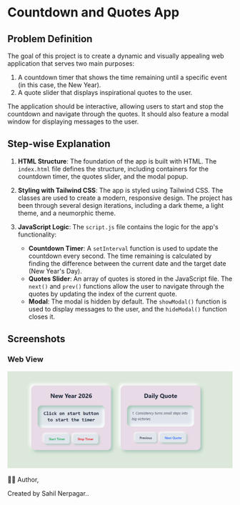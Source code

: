 # Countdown and Quotes App

## Problem Definition

The goal of this project is to create a dynamic and visually appealing web application that serves two main purposes:
1.  A countdown timer that shows the time remaining until a specific event (in this case, the New Year).
2.  A quote slider that displays inspirational quotes to the user.

The application should be interactive, allowing users to start and stop the countdown and navigate through the quotes. It should also feature a modal window for displaying messages to the user.

## Step-wise Explanation

1.  **HTML Structure**: The foundation of the app is built with HTML. The `index.html` file defines the structure, including containers for the countdown timer, the quotes slider, and the modal popup.

2.  **Styling with Tailwind CSS**: The app is styled using Tailwind CSS. The classes are used to create a modern, responsive design. The project has been through several design iterations, including a dark theme, a light theme, and a neumorphic theme.

3.  **JavaScript Logic**: The `script.js` file contains the logic for the app's functionality:
    *   **Countdown Timer**: A `setInterval` function is used to update the countdown every second. The time remaining is calculated by finding the difference between the current date and the target date (New Year's Day).
    *   **Quotes Slider**: An array of quotes is stored in the JavaScript file. The `next()` and `prev()` functions allow the user to navigate through the quotes by updating the index of the current quote.
    *   **Modal**: The modal is hidden by default. The `showModal()` function is used to display messages to the user, and the `hideModal()` function closes it.

## Screenshots

### Web View

![Web View](screenshots/webview.png)


👨‍💻 Author,

Created by Sahil Nerpagar..

